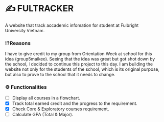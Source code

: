 # ✍️ FULTRACKER

A website that track accademic infomation for student at Fulbright University Vietnam.

### ⁉️Reasons

I have to give credit to my group from Orientation Week at school for this idea (group5maikeo). Seeing that the idea was great but got shot down by the school, I decided to continue this project to this day. I am building the website not only for the students of the school, which is its original purpose, but also to prove to the school that it needs to change.

### ⚙️ Functionalities

- [ ] Display all courses in a flowchart.
- [x] Track total earned credit and the progress to the requirement.
- [x] Check Core & Exploratory courses requirement.
- [ ] Calculate GPA (Total & Major).
